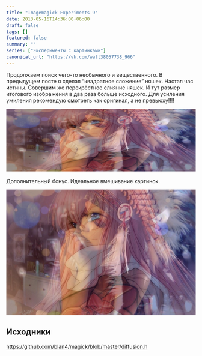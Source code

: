 ```yaml
---
title: "Imagemagick Experiments 9"
date: 2013-05-16T14:36:00+06:00
draft: false
tags: []
featured: false
summary: ""
series: ["Эксперименты с картинками"]
canonical_url: "https://vk.com/wall38057738_966"
---
```


Продолжаем поиск чего-то необычного и вещественного.
В предыдущем посте я сделал “квадратное сложение” няшек. Настал час истины. Совершим же перекрёстное слияние няшек. И тут размер итогового изображения в два раза больше исходного. Для усиления умиления рекомендую смотреть как оригинал, а не превьюху!!!!

![Alt Text](images/jvkjivomg6u8ozqmytsl.jpg)

Дополнительный бонус. Идеальное вмешивание картинок.

![Alt Text](images/flaj21d7bzk30zgt1s7i.jpeg)

## Исходники

https://github.com/blan4/magick/blob/master/diffusion.h
